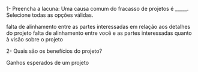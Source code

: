 1- Preencha a lacuna: Uma causa comum do fracasso de projetos é _____. Selecione todas as opções válidas.

falta de alinhamento entre as partes interessadas em relação aos detalhes do projeto
falta de alinhamento entre você e as partes interessadas quanto à visão sobre o projeto

2- Quais são os benefícios do projeto? 


Ganhos esperados de um projeto

